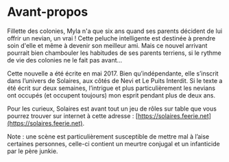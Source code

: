 # Avant-propos

Fillette des colonies, Myla n'a que six ans quand ses parents décident de lui offrir un nevian, un vrai ! Cette peluche intelligente est destinée à prendre soin d'elle et même à devenir son meilleur ami. Mais ce nouvel arrivant pourrait bien chambouler les habitudes de ses parents terriens, si le rythme de vie des colonies ne le fait pas avant…

Cette nouvelle a été écrite en mai 2017. Bien qu’indépendante, elle s’inscrit dans l’univers de Solaires, aux côtés de Nevi et Le Puits Interdit. Si le texte a été écrit sur deux semaines, l’intrigue et plus particulièrement les nevians ont occupés (et occupent toujours) mon esprit pendant plus de deux ans.

Pour les curieux, Solaires est avant tout un jeu de rôles sur table que vous pourrez trouver sur internet à cette adresse : [https://solaires.feerie.net](https://solaires.feerie.net).

Note : une scène est particulièrement susceptible de mettre mal à l’aise certaines personnes, celle-ci contient un meurtre conjugal et un infanticide par le père junkie.

